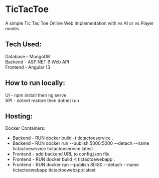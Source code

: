 # TicTacToe
A simple Tic Tac Toe Online Web Implementation with vs AI or vs Player modes.

## Tech Used:
Database - MongoDB \
Backend - ASP.NET 6 Web API \
Frontend - Angular 13

## How to run locally:
UI - npm install then ng serve \
API - dotnet restore then dotnet run

## Hosting:
Docker Containers:
- Backend - RUN docker build -t tictactoeservice . 
- Backend - RUN docker run --publish 5000:5000 --detach --name tictactoeservice tictactoeservice:latest
- Frontend - add backend URL to config.json file 
- Frontend - RUN docker build -t tictactoewebapp . 
- Frontend - RUN docker run --publish 80:80 --detach --name tictactoewebapp tictactoewebapp:latest
